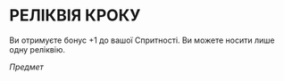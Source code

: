 ﻿# РЕЛІКВІЯ КРОКУ

Ви отримуєте бонус +1 до вашої Спритності. Ви можете носити лише одну реліквію.

*Предмет*
